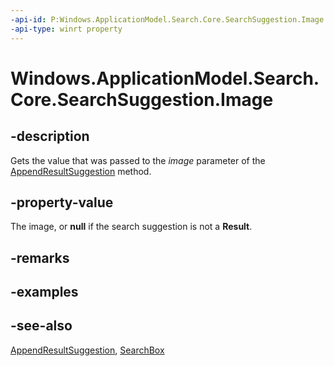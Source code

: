 ```yaml
---
-api-id: P:Windows.ApplicationModel.Search.Core.SearchSuggestion.Image
-api-type: winrt property
---
```


<!-- Property syntax
public Windows.Storage.Streams.IRandomAccessStreamReference Image { get; }
-->

# Windows.ApplicationModel.Search.Core.SearchSuggestion.Image

## -description
Gets the value that was passed to the *image* parameter of the [AppendResultSuggestion](../windows.applicationmodel.search/searchsuggestioncollection_appendresultsuggestion_603544202.md) method.

## -property-value
The image, or **null** if the search suggestion is not a **Result**.

## -remarks

## -examples

## -see-also
[AppendResultSuggestion](../windows.applicationmodel.search/searchsuggestioncollection_appendresultsuggestion_603544202.md), [SearchBox](../windows.ui.xaml.controls/searchbox.md)